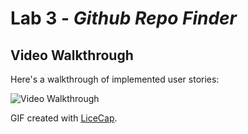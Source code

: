 # Lab 3 - *Github Repo Finder*

## Video Walkthrough 

Here's a walkthrough of implemented user stories:

<img src='http://i.imgur.com/VUVmyF6.gif' title='Video Walkthrough' width='' alt='Video Walkthrough' />

GIF created with [LiceCap](http://www.cockos.com/licecap/).
